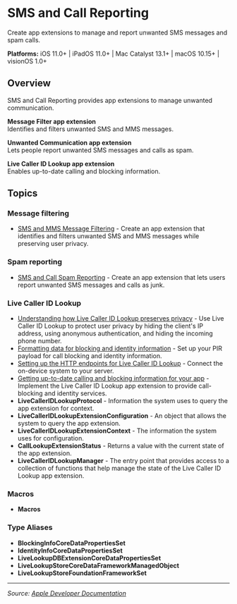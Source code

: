 # SMS and Call Reporting

Create app extensions to manage and report unwanted SMS messages and spam calls.

**Platforms:** iOS 11.0+ | iPadOS 11.0+ | Mac Catalyst 13.1+ | macOS 10.15+ | visionOS 1.0+

## Overview

SMS and Call Reporting provides app extensions to manage unwanted communication.

**Message Filter app extension**  
Identifies and filters unwanted SMS and MMS messages.

**Unwanted Communication app extension**  
Lets people report unwanted SMS messages and calls as spam.

**Live Caller ID Lookup app extension**  
Enables up-to-date calling and blocking information.

## Topics

### Message filtering
- [SMS and MMS Message Filtering](https://developer.apple.com/documentation/identitylookup/sms_and_mms_message_filtering) - Create an app extension that identifies and filters unwanted SMS and MMS messages while preserving user privacy.

### Spam reporting
- [SMS and Call Spam Reporting](https://developer.apple.com/documentation/identitylookup/sms_and_call_spam_reporting) - Create an app extension that lets users report unwanted SMS messages and calls as junk.

### Live Caller ID Lookup
- [Understanding how Live Caller ID Lookup preserves privacy](https://developer.apple.com/documentation/identitylookup/understanding_how_live_caller_id_lookup_preserves_privacy) - Use Live Caller ID Lookup to protect user privacy by hiding the client's IP address, using anonymous authentication, and hiding the incoming phone number.
- [Formatting data for blocking and identity information](https://developer.apple.com/documentation/identitylookup/formatting_data_for_blocking_and_identity_information) - Set up your PIR payload for call blocking and identity information.
- [Setting up the HTTP endpoints for Live Caller ID Lookup](https://developer.apple.com/documentation/identitylookup/setting_up_the_http_endpoints_for_live_caller_id_lookup) - Connect the on-device system to your server.
- [Getting up-to-date calling and blocking information for your app](https://developer.apple.com/documentation/identitylookup/getting_up-to-date_calling_and_blocking_information_for_your_app) - Implement the Live Caller ID Lookup app extension to provide call-blocking and identity services.
- **LiveCallerIDLookupProtocol** - Information the system uses to query the app extension for context.
- **LiveCallerIDLookupExtensionConfiguration** - An object that allows the system to query the app extension.
- **LiveCallerIDLookupExtensionContext** - The information the system uses for configuration.
- **CallLookupExtensionStatus** - Returns a value with the current state of the app extension.
- **LiveCallerIDLookupManager** - The entry point that provides access to a collection of functions that help manage the state of the Live Caller ID Lookup app extension.

### Macros
- **Macros**

### Type Aliases
- **BlockingInfoCoreDataPropertiesSet**
- **IdentityInfoCoreDataPropertiesSet**
- **LiveLookupDBExtensionCoreDataPropertiesSet**
- **LiveLookupStoreCoreDataFrameworkManagedObject**
- **LiveLookupStoreFoundationFrameworkSet**

---

*Source: [Apple Developer Documentation](https://developer.apple.com/documentation/IdentityLookup)*